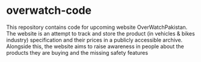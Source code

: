 # overwatch-code
 This repository contains code for upcoming website OverWatchPakistan. The website is an attempt to track and store the product (in vehicles & bikes industry) specification and their prices in a publicly accessible archive. Alongside this, the website aims to raise awareness in people about the products they are buying and the missing safety features
